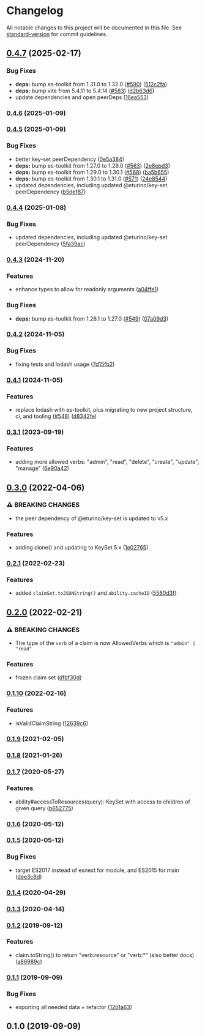 # Changelog

All notable changes to this project will be documented in this file. See [standard-version](https://github.com/conventional-changelog/standard-version) for commit guidelines.

## [0.4.7](https://github.com/eturino/claims.ts/compare/v0.4.6...v0.4.7) (2025-02-17)


### Bug Fixes

* **deps:** bump es-toolkit from 1.31.0 to 1.32.0 ([#590](https://github.com/eturino/claims.ts/issues/590)) ([512c2fa](https://github.com/eturino/claims.ts/commit/512c2fa4e83abc3626ce2a8b82620faa733645a7))
* **deps:** bump vite from 5.4.11 to 5.4.14 ([#583](https://github.com/eturino/claims.ts/issues/583)) ([d2b63d6](https://github.com/eturino/claims.ts/commit/d2b63d647bede1710cd7a81fca901bb866ee0f4d))
* update dependencies and open peerDeps ([16ea553](https://github.com/eturino/claims.ts/commit/16ea553fef7d8c930f923bb40dc7994489d838e3))

### [0.4.6](https://github.com/eturino/claims.ts/compare/v0.4.5...v0.4.6) (2025-01-09)

### [0.4.5](https://github.com/eturino/claims.ts/compare/v0.4.3...v0.4.5) (2025-01-09)


### Bug Fixes

* better key-set peerDependency ([0e5a384](https://github.com/eturino/claims.ts/commit/0e5a384844dae8ae0771d2ab819d2ace106d30d5))
* **deps:** bump es-toolkit from 1.27.0 to 1.29.0 ([#563](https://github.com/eturino/claims.ts/issues/563)) ([2e8ebd3](https://github.com/eturino/claims.ts/commit/2e8ebd3af9e8af6f790c966a28e4c3e95f702327))
* **deps:** bump es-toolkit from 1.29.0 to 1.30.1 ([#568](https://github.com/eturino/claims.ts/issues/568)) ([ba5b655](https://github.com/eturino/claims.ts/commit/ba5b655a392d23aa7cec5ae5d2cdf566d64b58d5))
* **deps:** bump es-toolkit from 1.30.1 to 1.31.0 ([#571](https://github.com/eturino/claims.ts/issues/571)) ([24e8544](https://github.com/eturino/claims.ts/commit/24e8544229cac6b95283fde1988789cbe04c6829))
* updated dependencies, including updated @eturino/key-set peerDependency ([b5def87](https://github.com/eturino/claims.ts/commit/b5def8701bb7fa8f7aebde64464e987039f6cb0c))

### [0.4.4](https://github.com/eturino/claims.ts/compare/v0.4.3...v0.4.4) (2025-01-08)


### Bug Fixes

* updated dependencies, including updated @eturino/key-set peerDependency ([5fa39ac](https://github.com/eturino/claims.ts/commit/5fa39ac2002a347ec5495f21b69709a277b56285))

### [0.4.3](https://github.com/eturino/claims.ts/compare/v0.4.2...v0.4.3) (2024-11-20)


### Features

* enhance types to allow for readonly arguments ([a04ffe1](https://github.com/eturino/claims.ts/commit/a04ffe1ef06ef95a054d2482661f28790cf1d324))


### Bug Fixes

* **deps:** bump es-toolkit from 1.26.1 to 1.27.0 ([#549](https://github.com/eturino/claims.ts/issues/549)) ([07a09d3](https://github.com/eturino/claims.ts/commit/07a09d3ab3f41f04a2fdf01c65cf82cd4e4b1f9b))

### [0.4.2](https://github.com/eturino/claims.ts/compare/v0.4.1...v0.4.2) (2024-11-05)


### Bug Fixes

* fixing tests and lodash usage ([7d15fb2](https://github.com/eturino/claims.ts/commit/7d15fb27dfef1858b47eaafaa42ae69d085f31ad))

### [0.4.1](https://github.com/eturino/claims.ts/compare/v0.3.1...v0.4.1) (2024-11-05)


### Features

* replace lodash with es-toolkit, plus migrating to new project structure, ci, and tooling ([#548](https://github.com/eturino/claims.ts/issues/548)) ([d8342fe](https://github.com/eturino/claims.ts/commit/d8342fe3bdfcd70192a4a2eed79b3cc038087c6d))

### [0.3.1](https://github.com/eturino/claims.ts/compare/v0.3.0...v0.3.1) (2023-09-19)


### Features

* adding more allowed verbs: "admin", "read", "delete", "create", "update", "manage" ([6e90a42](https://github.com/eturino/claims.ts/commit/6e90a42a9fc6f7b59d26ffd93b78ef9b35050322))

## [0.3.0](https://github.com/eturino/claims.ts/compare/v0.2.1...v0.3.0) (2022-04-06)


### ⚠ BREAKING CHANGES

* the peer dependency of @eturino/key-set is updated to v5.x

### Features

* adding clone() and updating to KeySet 5.x ([1e02765](https://github.com/eturino/claims.ts/commit/1e02765af382e53851c433458328b50340be7edb))

### [0.2.1](https://github.com/eturino/claims.ts/compare/v0.2.0...v0.2.1) (2022-02-23)


### Features

* added `claimSet.toJSONString()` and `ability.cacheID` ([5580d3f](https://github.com/eturino/claims.ts/commit/5580d3f83ca0680cd4b49d5447128f0d5034317a))

## [0.2.0](https://github.com/eturino/claims.ts/compare/v0.1.10...v0.2.0) (2022-02-21)


### ⚠ BREAKING CHANGES

* The type of the `verb` of a claim is now AllowedVerbs which is `"admin" | "read"`

### Features

* frozen claim set ([dfbf30d](https://github.com/eturino/claims.ts/commit/dfbf30d278dd18fbbbbeee33a8e7e2c50bfd5fd1))

### [0.1.10](https://github.com/eturino/claims.ts/compare/v0.1.9...v0.1.10) (2022-02-16)


### Features

* isValidClaimString ([12639c6](https://github.com/eturino/claims.ts/commit/12639c69c07d838705ec01c1ac414c823f177b91))

### [0.1.9](https://github.com/eturino/claims.ts/compare/v0.1.8...v0.1.9) (2021-02-05)

### [0.1.8](https://github.com/eturino/claims.ts/compare/v0.1.7...v0.1.8) (2021-01-26)

### [0.1.7](https://github.com/eturino/claims.ts/compare/v0.1.6...v0.1.7) (2020-05-27)


### Features

* ability#accessToResources(query): KeySet<string> with access to children of given query ([b652775](https://github.com/eturino/claims.ts/commit/b65277529c565f0d0d9ba30b9d0b1b83695d5321))

### [0.1.6](https://github.com/eturino/claims.ts/compare/v0.1.5...v0.1.6) (2020-05-12)

### [0.1.5](https://github.com/eturino/claims.ts/compare/v0.1.4...v0.1.5) (2020-05-12)


### Bug Fixes

* target ES2017 instead of esnext for module, and ES2015 for main ([dee3c6d](https://github.com/eturino/claims.ts/commit/dee3c6dc869c2c7f9a9a28f4038027c20c4c9765))

### [0.1.4](https://github.com/eturino/claims.ts/compare/v0.1.3...v0.1.4) (2020-04-29)

### [0.1.3](https://github.com/eturino/claims.ts/compare/v0.1.2...v0.1.3) (2020-04-14)

### [0.1.2](https://github.com/eturino/claims.ts/compare/v0.1.1...v0.1.2) (2019-09-12)


### Features

* claim.toString() to return "verb:resource" or "verb:*" (also better docs) ([a86989c](https://github.com/eturino/claims.ts/commit/a86989c))

### [0.1.1](https://github.com/eturino/claims.ts/compare/v0.1.0...v0.1.1) (2019-09-09)


### Bug Fixes

* exporting all needed data + refactor ([12b1a63](https://github.com/eturino/claims.ts/commit/12b1a63))

## 0.1.0 (2019-09-09)
